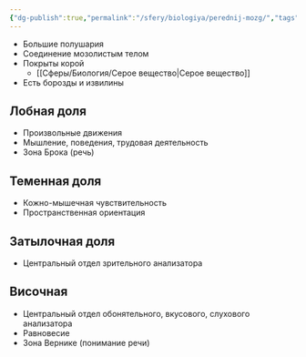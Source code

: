 ```yaml
---
{"dg-publish":true,"permalink":"/sfery/biologiya/perednij-mozg/","tags":["Анатомия"]}
---
```


- Большие полушария
- Соединение мозолистым телом
- Покрыты корой
	- [[Сферы/Биология/Серое вещество\|Серое вещество]]
- Есть борозды и извилины
## Лобная доля
- Произвольные движения
- Мышление, поведения, трудовая деятельность
- Зона Брока (речь)
## Теменная доля
- Кожно-мышечная чувствительность
- Пространственная ориентация
## Затылочная доля
- Центральный отдел зрительного анализатора
## Височная 
- Центральный отдел обонятельного, вкусового, слухового анализатора
- Равновесие
- Зона Вернике (понимание речи)